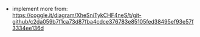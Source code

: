 * implement more from: https://coggle.it/diagram/XheSniTykCHF4neS/t/git-github/c2da059b7f1ca73d87fba4cdce376783e85105fed38495ef93e57f3334ee136d
